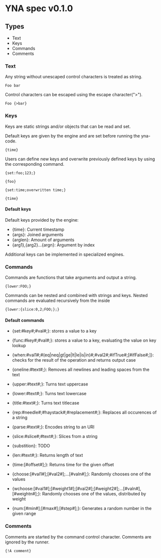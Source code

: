 # YNA spec v0.1.0

## Types

- Text
- Keys
- Commands
- Comments

### Text

Any string without unescaped control characters is treated as string.
```yna
Foo bar
```
Control characters can be escaped using the escape character(">").
```yna
Foo {>bar}
```

### Keys

Keys are static strings and/or objects that can be read and set.

Default keys are given by the engine and are set before running the yna-code.
```yna
{time}
```

Users can define new keys and overwrite previously defined keys by using the corresponding command.
```yna
{set:foo;123;}

{foo}
```

```yna
{set:time;overwritten time;}

{time}
```

#### Default keys

Default keys provided by the engine:
 - {time}: Current timestamp
 - {args}: Joined arguments
 - {arglen}: Amount of arguments
 - {arg1},{arg2}...{argn}: Argument by index

Additional keys can be implemented in specialized engines.

### Commands

Commands are functions that take arguments and output a string.
```yna
{lower:FOO;}
```
Commands can be nested and combined with strings and keys.
Nested commands are evaluated recursively from the inside
```yna
{lower:{slice:0,2;FOO;};}
```

#### Default commands
- {set:#key#;#val#;}: stores a value to a key
- {func:#key#;#val#;}: stores a value to a key, evaluating the value on key lookup
- {when:#val1#;#(eq|neq|gt|ge|lt|le|is|in)#;#val2#;#ifTrue#;[#ifFalse#;]}: checks for the result of the operation and returns output case

- {oneline:#text#;}: Removes all newlines and leading spaces from the text
- {upper:#text#;}: Turns text uppercase
- {lower:#text#;}: Turns text lowercase
- {title:#text#;}: Turns text titlecase
- {rep:#needle#;#haystack#;#replacement#;}: Replaces all occurences of a string
- {parse:#text#;}: Encodes string to an URI
- {slice:#slice#;#text#;}: Slices from a string
- {substition}: TODO

- {len:#text#;}: Returns length of text
- {time:[#offset#];}: Returns time for the given offset

- {choose:[#val1#];[#val2#];...[#valn#];}: Randomly chooses one of the values
- {wchoose:[#val1#];[#weight1#];[#val2#];[#weight2#];...[#valn#],[#weightn#];}: Randomly chooses one of the values, distributed by weight
- {num:[#min#];[#max#];[#step#];}: Generates a random number in the given range

### Comments

Comments are started by the command control character.
Comments are ignored by the runner.
```yna
{!A comment}
```
